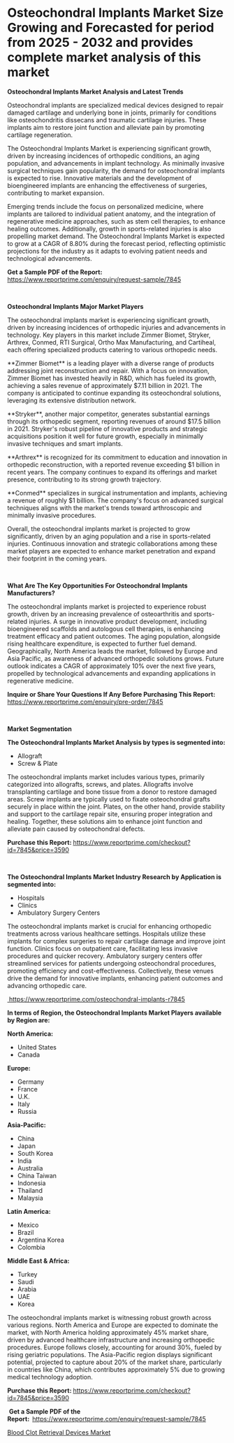<p><h1>Osteochondral Implants Market Size Growing and Forecasted for period from 2025 - 2032 and provides complete market analysis of this market</h1></p><p><strong>Osteochondral Implants Market Analysis and Latest Trends</strong></p>
<p><p>Osteochondral implants are specialized medical devices designed to repair damaged cartilage and underlying bone in joints, primarily for conditions like osteochondritis dissecans and traumatic cartilage injuries. These implants aim to restore joint function and alleviate pain by promoting cartilage regeneration. </p><p>The Osteochondral Implants Market is experiencing significant growth, driven by increasing incidences of orthopedic conditions, an aging population, and advancements in implant technology. As minimally invasive surgical techniques gain popularity, the demand for osteochondral implants is expected to rise. Innovative materials and the development of bioengineered implants are enhancing the effectiveness of surgeries, contributing to market expansion. </p><p>Emerging trends include the focus on personalized medicine, where implants are tailored to individual patient anatomy, and the integration of regenerative medicine approaches, such as stem cell therapies, to enhance healing outcomes. Additionally, growth in sports-related injuries is also propelling market demand. The Osteochondral Implants Market is expected to grow at a CAGR of 8.80% during the forecast period, reflecting optimistic projections for the industry as it adapts to evolving patient needs and technological advancements.</p></p>
<p><strong>Get a Sample PDF of the Report:&nbsp;</strong> <a href="https://www.reportprime.com/enquiry/request-sample/7845?utm_campaign=2296&utm_medium=2&utm_source=Github&utm_content=ia&utm_term=19032025&utm_id=osteochondral-implants">https://www.reportprime.com/enquiry/request-sample/7845</a></p>
<p>&nbsp;</p>
<p><strong>Osteochondral Implants Major Market Players</strong></p>
<p><p>The osteochondral implants market is experiencing significant growth, driven by increasing incidences of orthopedic injuries and advancements in technology. Key players in this market include Zimmer Biomet, Stryker, Arthrex, Conmed, RTI Surgical, Ortho Max Manufacturing, and Cartiheal, each offering specialized products catering to various orthopedic needs.</p><p>**Zimmer Biomet** is a leading player with a diverse range of products addressing joint reconstruction and repair. With a focus on innovation, Zimmer Biomet has invested heavily in R&D, which has fueled its growth, achieving a sales revenue of approximately $7.11 billion in 2021. The company is anticipated to continue expanding its osteochondral solutions, leveraging its extensive distribution network.</p><p>**Stryker**, another major competitor, generates substantial earnings through its orthopedic segment, reporting revenues of around $17.5 billion in 2021. Stryker's robust pipeline of innovative products and strategic acquisitions position it well for future growth, especially in minimally invasive techniques and smart implants.</p><p>**Arthrex** is recognized for its commitment to education and innovation in orthopedic reconstruction, with a reported revenue exceeding $1 billion in recent years. The company continues to expand its offerings and market presence, contributing to its strong growth trajectory.</p><p>**Conmed** specializes in surgical instrumentation and implants, achieving a revenue of roughly $1 billion. The company's focus on advanced surgical techniques aligns with the market's trends toward arthroscopic and minimally invasive procedures.</p><p>Overall, the osteochondral implants market is projected to grow significantly, driven by an aging population and a rise in sports-related injuries. Continuous innovation and strategic collaborations among these market players are expected to enhance market penetration and expand their footprint in the coming years.</p></p>
<p>&nbsp;</p>
<p><strong>What Are The Key Opportunities For Osteochondral Implants Manufacturers?</strong></p>
<p><p>The osteochondral implants market is projected to experience robust growth, driven by an increasing prevalence of osteoarthritis and sports-related injuries. A surge in innovative product development, including bioengineered scaffolds and autologous cell therapies, is enhancing treatment efficacy and patient outcomes. The aging population, alongside rising healthcare expenditure, is expected to further fuel demand. Geographically, North America leads the market, followed by Europe and Asia Pacific, as awareness of advanced orthopedic solutions grows. Future outlook indicates a CAGR of approximately 10% over the next five years, propelled by technological advancements and expanding applications in regenerative medicine.</p></p>
<p><strong>Inquire or Share Your Questions If Any Before Purchasing This Report:</strong> <a href="https://www.reportprime.com/enquiry/pre-order/7845?utm_campaign=2296&utm_medium=2&utm_source=Github&utm_content=ia&utm_term=19032025&utm_id=osteochondral-implants">https://www.reportprime.com/enquiry/pre-order/7845</a></p>
<p>&nbsp;</p>
<p><strong>Market Segmentation</strong></p>
<p><strong>The Osteochondral Implants Market Analysis by types is segmented into:</strong></p>
<p><ul><li>Allograft</li><li>Screw & Plate</li></ul></p>
<p><p>The osteochondral implants market includes various types, primarily categorized into allografts, screws, and plates. Allografts involve transplanting cartilage and bone tissue from a donor to restore damaged areas. Screw implants are typically used to fixate osteochondral grafts securely in place within the joint. Plates, on the other hand, provide stability and support to the cartilage repair site, ensuring proper integration and healing. Together, these solutions aim to enhance joint function and alleviate pain caused by osteochondral defects.</p></p>
<p><strong>Purchase this Report:&nbsp;</strong><a href="https://www.reportprime.com/checkout?id=7845&price=3590&utm_campaign=2296&utm_medium=2&utm_source=Github&utm_content=ia&utm_term=19032025&utm_id=osteochondral-implants">https://www.reportprime.com/checkout?id=7845&price=3590</a></p>
<p>&nbsp;</p>
<p><strong>The Osteochondral Implants Market Industry Research by Application is segmented into:</strong></p>
<p><ul><li>Hospitals</li><li>Clinics</li><li>Ambulatory Surgery Centers</li></ul></p>
<p><p>The osteochondral implants market is crucial for enhancing orthopedic treatments across various healthcare settings. Hospitals utilize these implants for complex surgeries to repair cartilage damage and improve joint function. Clinics focus on outpatient care, facilitating less invasive procedures and quicker recovery. Ambulatory surgery centers offer streamlined services for patients undergoing osteochondral procedures, promoting efficiency and cost-effectiveness. Collectively, these venues drive the demand for innovative implants, enhancing patient outcomes and advancing orthopedic care.</p></p>
<p><a href="https://www.reportprime.com/osteochondral-implants-r7845?utm_campaign=2296&utm_medium=2&utm_source=Github&utm_content=ia&utm_term=19032025&utm_id=osteochondral-implants">&nbsp;https://www.reportprime.com/osteochondral-implants-r7845</a></p>
<p><strong>In terms of Region, the Osteochondral Implants Market Players available by Region are:</strong></p>
<p>
    <p> <strong> North America: </strong>
        <ul>
            <li>United States</li>
            <li>Canada</li>
        </ul>
        </p> 
    <p> <strong> Europe: </strong>
        <ul>
            <li>Germany</li>
            <li>France</li>
            <li>U.K.</li>
            <li>Italy</li>
            <li>Russia</li>
        </ul>
        </p> 
    <p> <strong> Asia-Pacific: </strong>
        <ul>
            <li>China</li>
            <li>Japan</li>
            <li>South Korea</li>
            <li>India</li>
            <li>Australia</li>
            <li>China Taiwan</li>
            <li>Indonesia</li>
            <li>Thailand</li>
            <li>Malaysia</li>
        </ul>
        </p> 
    <p> <strong> Latin America: </strong>
        <ul>
            <li>Mexico</li>
            <li>Brazil</li>
            <li>Argentina Korea</li>
            <li>Colombia</li>
        </ul>
        </p> 
    <p> <strong> Middle East & Africa: </strong>
        <ul>
            <li>Turkey</li>
            <li>Saudi</li>
            <li>Arabia</li>
            <li>UAE</li>
            <li>Korea</li>
        </ul>
    </p>
    </p>
<p><p>The osteochondral implants market is witnessing robust growth across various regions. North America and Europe are expected to dominate the market, with North America holding approximately 45% market share, driven by advanced healthcare infrastructure and increasing orthopedic procedures. Europe follows closely, accounting for around 30%, fueled by rising geriatric populations. The Asia-Pacific region displays significant potential, projected to capture about 20% of the market share, particularly in countries like China, which contributes approximately 5% due to growing medical technology adoption.</p></p>
<p><strong>Purchase this Report: </strong><a href="https://www.reportprime.com/checkout?id=7845&price=3590&utm_campaign=2296&utm_medium=2&utm_source=Github&utm_content=ia&utm_term=19032025&utm_id=osteochondral-implants">https://www.reportprime.com/checkout?id=7845&price=3590</a></p>
<p>&nbsp;<strong>Get a Sample PDF of the Report:&nbsp;&nbsp;</strong><a href="https://www.reportprime.com/enquiry/request-sample/7845?utm_campaign=2296&utm_medium=2&utm_source=Github&utm_content=ia&utm_term=19032025&utm_id=osteochondral-implants">https://www.reportprime.com/enquiry/request-sample/7845</a></p>
<p><strong></strong></p>
<p><p><a href="https://github.com/waldarolka1j/Market-Research-Report-List-1/blob/main/blood-clot-retrieval-devices-market.md?utm_campaign=2296&utm_medium=2&utm_source=Github&utm_content=ia&utm_term=19032025&utm_id=osteochondral-implants">Blood Clot Retrieval Devices Market</a></p></p>